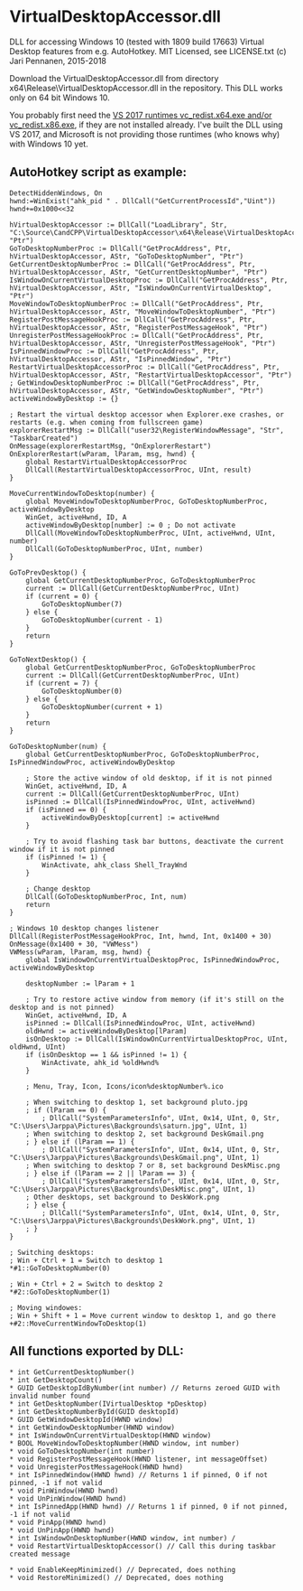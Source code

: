 # VirtualDesktopAccessor.dll

DLL for accessing Windows 10 (tested with 1809 build 17663) Virtual Desktop features from e.g. AutoHotkey. MIT Licensed, see LICENSE.txt (c) Jari Pennanen, 2015-2018

Download the VirtualDesktopAccessor.dll from directory x64\Release\VirtualDesktopAccessor.dll in the repository. This DLL works only on 64 bit Windows 10.

You probably first need the [VS 2017 runtimes vc_redist.x64.exe and/or vc_redist.x86.exe](https://support.microsoft.com/en-us/help/2977003/the-latest-supported-visual-c-downloads), if they are not installed already. I've built the DLL using VS 2017, and Microsoft is not providing those runtimes (who knows why) with Windows 10 yet.

## AutoHotkey script as example:

```AutoHotkey
DetectHiddenWindows, On
hwnd:=WinExist("ahk_pid " . DllCall("GetCurrentProcessId","Uint"))
hwnd+=0x1000<<32

hVirtualDesktopAccessor := DllCall("LoadLibrary", Str, "C:\Source\CandCPP\VirtualDesktopAccessor\x64\Release\VirtualDesktopAccessor.dll", "Ptr") 
GoToDesktopNumberProc := DllCall("GetProcAddress", Ptr, hVirtualDesktopAccessor, AStr, "GoToDesktopNumber", "Ptr")
GetCurrentDesktopNumberProc := DllCall("GetProcAddress", Ptr, hVirtualDesktopAccessor, AStr, "GetCurrentDesktopNumber", "Ptr")
IsWindowOnCurrentVirtualDesktopProc := DllCall("GetProcAddress", Ptr, hVirtualDesktopAccessor, AStr, "IsWindowOnCurrentVirtualDesktop", "Ptr")
MoveWindowToDesktopNumberProc := DllCall("GetProcAddress", Ptr, hVirtualDesktopAccessor, AStr, "MoveWindowToDesktopNumber", "Ptr")
RegisterPostMessageHookProc := DllCall("GetProcAddress", Ptr, hVirtualDesktopAccessor, AStr, "RegisterPostMessageHook", "Ptr")
UnregisterPostMessageHookProc := DllCall("GetProcAddress", Ptr, hVirtualDesktopAccessor, AStr, "UnregisterPostMessageHook", "Ptr")
IsPinnedWindowProc := DllCall("GetProcAddress", Ptr, hVirtualDesktopAccessor, AStr, "IsPinnedWindow", "Ptr")
RestartVirtualDesktopAccessorProc := DllCall("GetProcAddress", Ptr, hVirtualDesktopAccessor, AStr, "RestartVirtualDesktopAccessor", "Ptr")
; GetWindowDesktopNumberProc := DllCall("GetProcAddress", Ptr, hVirtualDesktopAccessor, AStr, "GetWindowDesktopNumber", "Ptr")
activeWindowByDesktop := {}

; Restart the virtual desktop accessor when Explorer.exe crashes, or restarts (e.g. when coming from fullscreen game)
explorerRestartMsg := DllCall("user32\RegisterWindowMessage", "Str", "TaskbarCreated")
OnMessage(explorerRestartMsg, "OnExplorerRestart")
OnExplorerRestart(wParam, lParam, msg, hwnd) {
    global RestartVirtualDesktopAccessorProc
    DllCall(RestartVirtualDesktopAccessorProc, UInt, result)
}

MoveCurrentWindowToDesktop(number) {
	global MoveWindowToDesktopNumberProc, GoToDesktopNumberProc, activeWindowByDesktop
	WinGet, activeHwnd, ID, A
	activeWindowByDesktop[number] := 0 ; Do not activate
	DllCall(MoveWindowToDesktopNumberProc, UInt, activeHwnd, UInt, number)
	DllCall(GoToDesktopNumberProc, UInt, number)
}

GoToPrevDesktop() {
	global GetCurrentDesktopNumberProc, GoToDesktopNumberProc
	current := DllCall(GetCurrentDesktopNumberProc, UInt)
	if (current = 0) {
		GoToDesktopNumber(7)
	} else {
		GoToDesktopNumber(current - 1)      
	}
	return
}

GoToNextDesktop() {
	global GetCurrentDesktopNumberProc, GoToDesktopNumberProc
	current := DllCall(GetCurrentDesktopNumberProc, UInt)
	if (current = 7) {
		GoToDesktopNumber(0)
	} else {
		GoToDesktopNumber(current + 1)    
	}
	return
}

GoToDesktopNumber(num) {
	global GetCurrentDesktopNumberProc, GoToDesktopNumberProc, IsPinnedWindowProc, activeWindowByDesktop

	; Store the active window of old desktop, if it is not pinned
	WinGet, activeHwnd, ID, A
	current := DllCall(GetCurrentDesktopNumberProc, UInt) 
	isPinned := DllCall(IsPinnedWindowProc, UInt, activeHwnd)
	if (isPinned == 0) {
		activeWindowByDesktop[current] := activeHwnd
	}

	; Try to avoid flashing task bar buttons, deactivate the current window if it is not pinned
	if (isPinned != 1) {
		WinActivate, ahk_class Shell_TrayWnd
	}

	; Change desktop
	DllCall(GoToDesktopNumberProc, Int, num)
	return
}

; Windows 10 desktop changes listener
DllCall(RegisterPostMessageHookProc, Int, hwnd, Int, 0x1400 + 30)
OnMessage(0x1400 + 30, "VWMess")
VWMess(wParam, lParam, msg, hwnd) {
	global IsWindowOnCurrentVirtualDesktopProc, IsPinnedWindowProc, activeWindowByDesktop

	desktopNumber := lParam + 1
	
	; Try to restore active window from memory (if it's still on the desktop and is not pinned)
	WinGet, activeHwnd, ID, A 
	isPinned := DllCall(IsPinnedWindowProc, UInt, activeHwnd)
	oldHwnd := activeWindowByDesktop[lParam]
	isOnDesktop := DllCall(IsWindowOnCurrentVirtualDesktopProc, UInt, oldHwnd, UInt)
	if (isOnDesktop == 1 && isPinned != 1) {
		WinActivate, ahk_id %oldHwnd%
	}

	; Menu, Tray, Icon, Icons/icon%desktopNumber%.ico
	
	; When switching to desktop 1, set background pluto.jpg
	; if (lParam == 0) {
		; DllCall("SystemParametersInfo", UInt, 0x14, UInt, 0, Str, "C:\Users\Jarppa\Pictures\Backgrounds\saturn.jpg", UInt, 1)
	; When switching to desktop 2, set background DeskGmail.png
	; } else if (lParam == 1) {
		; DllCall("SystemParametersInfo", UInt, 0x14, UInt, 0, Str, "C:\Users\Jarppa\Pictures\Backgrounds\DeskGmail.png", UInt, 1)
	; When switching to desktop 7 or 8, set background DeskMisc.png
	; } else if (lParam == 2 || lParam == 3) {
		; DllCall("SystemParametersInfo", UInt, 0x14, UInt, 0, Str, "C:\Users\Jarppa\Pictures\Backgrounds\DeskMisc.png", UInt, 1)
	; Other desktops, set background to DeskWork.png
	; } else {
		; DllCall("SystemParametersInfo", UInt, 0x14, UInt, 0, Str, "C:\Users\Jarppa\Pictures\Backgrounds\DeskWork.png", UInt, 1)
	; }
}

; Switching desktops:
; Win + Ctrl + 1 = Switch to desktop 1
*#1::GoToDesktopNumber(0)

; Win + Ctrl + 2 = Switch to desktop 2
*#2::GoToDesktopNumber(1)

; Moving windowes:
; Win + Shift + 1 = Move current window to desktop 1, and go there
+#2::MoveCurrentWindowToDesktop(1)
```

## All functions exported by DLL:

    * int GetCurrentDesktopNumber()
    * int GetDesktopCount()
    * GUID GetDesktopIdByNumber(int number) // Returns zeroed GUID with invalid number found
    * int GetDesktopNumber(IVirtualDesktop *pDesktop) 
    * int GetDesktopNumberById(GUID desktopId)
    * GUID GetWindowDesktopId(HWND window)
    * int GetWindowDesktopNumber(HWND window)
    * int IsWindowOnCurrentVirtualDesktop(HWND window)
    * BOOL MoveWindowToDesktopNumber(HWND window, int number) 
    * void GoToDesktopNumber(int number)
    * void RegisterPostMessageHook(HWND listener, int messageOffset)
    * void UnregisterPostMessageHook(HWND hwnd)
	* int IsPinnedWindow(HWND hwnd) // Returns 1 if pinned, 0 if not pinned, -1 if not valid
	* void PinWindow(HWND hwnd)
	* void UnPinWindow(HWND hwnd)
	* int IsPinnedApp(HWND hwnd) // Returns 1 if pinned, 0 if not pinned, -1 if not valid
	* void PinApp(HWND hwnd)
	* void UnPinApp(HWND hwnd)
	* int IsWindowOnDesktopNumber(HWND window, int number) / 
	* void RestartVirtualDesktopAccessor() // Call this during taskbar created message

	* void EnableKeepMinimized() // Deprecated, does nothing
	* void RestoreMinimized() // Deprecated, does nothing
